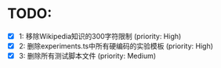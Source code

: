 # TODO:

- [x] 1: 移除Wikipedia知识的300字符限制 (priority: High)
- [x] 2: 删除experiments.ts中所有硬编码的实验模板 (priority: High)
- [x] 3: 删除所有测试脚本文件 (priority: Medium)
